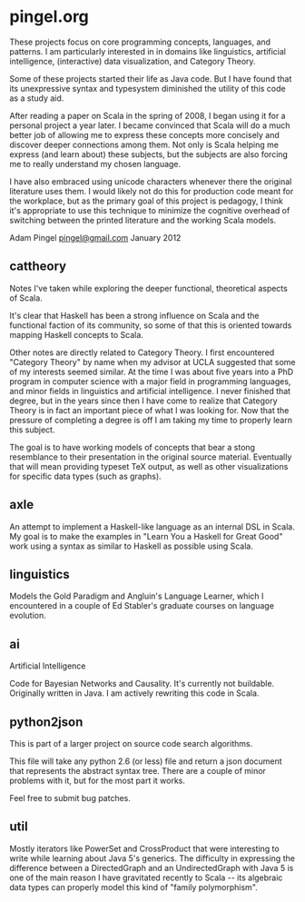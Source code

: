 
pingel.org
==========

These projects focus on core programming concepts, languages, and patterns.
I am particularly interested in in domains like linguistics, artificial intelligence,
(interactive) data visualization, and Category Theory.

Some of these projects started their life as Java code.  But I have found that its 
unexpressive syntax and typesystem diminished the utility of this code as a study
aid.

After reading a paper on Scala in the spring of 2008, I began using it for
a personal project a year later.  I became convinced that Scala will do a much better job
of allowing me to express these concepts more concisely and discover deeper connections
among them.  Not only is Scala helping me express (and learn about) these subjects, but the
subjects are also forcing me to really understand my chosen language.

I have also embraced using unicode characters whenever there the original literature
uses them.  I would likely not do this for production code meant for the workplace, but
as the primary goal of this project is pedagogy, I think it's appropriate to use this
technique to minimize the cognitive overhead of switching between the printed literature
and the working Scala models.

Adam Pingel
<pingel@gmail.com>
January 2012

cattheory
---------

Notes I've taken while exploring the deeper functional, theoretical aspects of Scala.

It's clear that Haskell has been a strong influence on Scala and the functional
faction of its community, so some of that this is oriented towards mapping Haskell concepts
to Scala.

Other notes are directly related to Category Theory.  I first encountered "Category Theory"
by name when my advisor at UCLA suggested that some of my interests seemed similar.  At the time
I was about five years into a PhD program in computer science with a major field in programming
languages, and minor fields in linguistics and artificial intelligence.
I never finished that degree, but in the years since then I have come to realize that
Category Theory is in fact an important piece of what I was looking for.
Now that the pressure of
completing a degree is off I am taking my time to properly learn this subject.

The goal is to have working models of concepts that bear a stong resemblance to their
presentation in the original source material.  Eventually that will mean providing
typeset TeX output, as well as other visualizations for specific data types (such as
graphs).

axle
----

An attempt to implement a Haskell-like language as an internal DSL in Scala.
My goal is to make the examples in "Learn You a Haskell for Great Good" work
using a syntax as similar to Haskell as possible using Scala.


linguistics
-----------

Models the Gold Paradigm and Angluin's Language Learner, which
I encountered in a couple of Ed Stabler's graduate courses
on language evolution.

ai 
----------------------------

Artificial Intelligence

Code for Bayesian Networks and Causality.
It's currently not buildable.
Originally written in Java.
I am actively rewriting this code in Scala.

python2json
-----------

This is part of a larger project on source code
search algorithms.

This file will take any python 2.6 (or less) file
and return a json document that represents the
abstract syntax tree.  There are a couple of minor
problems with it, but for the most part it works.

Feel free to submit bug patches.

util
----

Mostly iterators like PowerSet and CrossProduct that were
interesting to write while learning about Java 5's generics.
The difficulty in expressing the difference between a
DirectedGraph and an UndirectedGraph with Java 5 is one of
the main reason I have gravitated recently to Scala -- its
algebraic data types can properly model this kind of
"family polymorphism".
